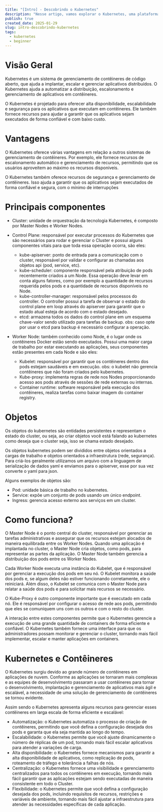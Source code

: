 ```yaml
---
title: "[Intro] - Descobrindo o Kubernetes"
description: "Nesse artigo, vamos explorar o Kubernetes, uma plataforma de código aberto que facilita a automação, escalabilidade e operação de aplicativos em contêineres."
publish: true
created_date: 2025-01-29
slug: intro-descobrindo-kubernetes
tags:
  - kubernetes
  - beginner
---
```


# Visão Geral

Kubernetes é um sistema de gerenciamento de contêineres de código aberto, que ajuda a implantar, escalar e gerenciar aplicativos distribuídos. O Kubernetes ajuda a automatizar a distribuição, escalonamento e gerenciamento de aplicativos em contêineres.

O Kubernetes é projetado para oferecer alta disponibilidade, escalabilidade e segurança para os aplicativos que executam em contêineres. Ele também fornece recursos para ajudar a garantir que os aplicativos sejam executados de forma confiável e com baixo custo.

# Vantagens

O Kubernetes oferece várias vantagens em relação a outros sistemas de gerenciamento de contêineres. Por exemplo, ele fornece recursos de escalonamento automático e gerenciamento de recursos, permitindo que os usuários aproveitem ao máximo os recursos disponíveis.

O Kubernetes também oferece recursos de segurança e gerenciamento de contêineres. Isso ajuda a garantir que os aplicativos sejam executados de forma confiável e segura, com o mínimo de interrupções

# Principais componentes

- Cluster: unidade de orquestração da tecnologia Kubernetes, é composto por Master Nodes e Worker Nodes.

- Control Plane: responsável por executar processos do Kubernetes que são necessários para rodar e gerenciar o Cluster e possui alguns componentes vitais para que toda essa operação ocorra, são eles:
  - kube-apiserver: ponto de entrada para a comunicação com o cluster, responsável por validar e configurar as chamadas aos objetos api (pod, service, etc).
  - kube-scheduler: componente responsável pela atribuição de pods recentemente criados a um Node. Essa operação deve levar em conta alguns fatores, como por exemplo a quantidade de recursos requerida pelos pods e a quantidade de recursos disponíveis no Node.
  - kube-controller-manager: responsável pelos processos do controller. O controller possui a tarefa de observar o estado do control plane em loop através do apiserver para garantir que o estado atual esteja de acordo com o estado desejado.
  - etcd: armazena todos os dados do control plane em um esquema chave-valor sendo utilizado para tarefas de backup. obs: caso opte por usar o etcd para backup é necessário configurar a operação.
- Worker Node: também conhecido como Node, é o lugar onde os contêineres Docker estão sendo executados. Possui uma maior carga de trabalho por estar executando as aplicações, seus componentes estão presentes em cada Node e são eles:
  - Kubelet: responsável por garantir que os contêineres dentro dos pods estejam saudáveis e em execução. obs: o kubelet não gerencia contêineres que não foram criados pelo kubernetes.
  - Kube-proxy: implementa regras de rede nos Nodes proporcionando acesso aos pods através de sessões de rede externas ou internas.
  - Container runtime: software responsável pela execução dos contêineres, realiza tarefas como baixar imagem do container registry.
 
# Objetos

Os objetos do kubernetes são entidades persistentes e representam o estado do cluster, ou seja, ao criar objetos você está falando ao kubernetes como deseja que o cluster seja, isso se chama estado desejado.

Os objetos kubernetes podem ser divididos entre objetos orientados a cargas de trabalho e objetos orientados a infraestrutura (rede, segurança). Para criá-los geralmente utilizamos um arquivo com a linguagem de serialização de dados yaml e enviamos para o apiserver, esse por sua vez converte o yaml para json.

Alguns exemplos de objetos são:

- Pod: unidade básica de trabalho no kubernetes.
- Service: expõe um conjunto de pods usando um único endpoint.
- Ingress: gerencia acesso externo aos serviços em um cluster.

# Como funciona?

O Master Node é o ponto central do cluster, responsável por gerenciar as tarefas administrativas e assegurar que os recursos estejam alocados de maneira equilibrada entre os Worker Nodes. Quando uma aplicação é implantada no cluster, o Master Node cria objetos, como pods, para representar as partes da aplicação. O Master Node também gerencia a distribuição dos pods entre os Worker Nodes.

Cada Worker Node executa uma instância do Kubelet, que é responsável por gerenciar a execução dos pods em seu nó. O Kubelet monitora a saúde dos pods e, se algum deles não estiver funcionando corretamente, ele o reiniciará. Além disso, o Kubelet se comunica com o Master Node para relatar a saúde dos pods e para solicitar mais recursos se necessário.

O Kube-Proxy é outro componente importante que é executado em cada nó. Ele é responsável por configurar o acesso de rede aos pods, permitindo que eles se comuniquem uns com os outros e com o resto do cluster.

A interação entre estes componentes permite que o Kubernetes gerencie a execução de uma grande quantidade de containers de forma eficiente e confiável. O Kubernetes também fornece uma interface para que os administradores possam monitorar e gerenciar o cluster, tornando mais fácil implementar, escalar e manter aplicações em containers.

# Kubernetes e Contêineres

O Kubernetes surgiu devido ao grande número de contêineres em aplicações de nuvem. Conforme as aplicações se tornaram mais complexas e as equipes de desenvolvimento passaram a usar contêineres para tornar o desenvolvimento, implantação e gerenciamento de aplicativos mais ágil e escalável, a necessidade de uma solução de gerenciamento de contêineres se tornou evidente.

Assim sendo o Kubernetes apresenta alguns recursos para gerenciar esses contêineres em larga escala de forma eficiente e escalável:

- Automatização: o Kubernetes automatiza o processo de criação de contêineres, permitindo que você defina a configuração desejada dos pods e garanta que ela seja mantida ao longo do tempo.
- Escalabilidade: o Kubernetes permite que você ajuste dinamicamente o número de réplicas de um pod, tornando mais fácil escalar aplicativos para atender a variações de carga.
- Alta disponibilidade: o Kubernetes fornece mecanismos para garantir a alta disponibilidade de aplicativos, como replicação de pods, roteamento de tráfego e tolerância a falhas de nós.
- Centralização: o Kubernetes fornece uma visibilidade e gerenciamento centralizados para todos os contêineres em execução, tornando mais fácil garantir que as aplicações estejam sendo executadas de maneira consistente em todo o Cluster.
- Flexibilidade: o Kubernetes permite que você defina a configuração desejada dos pods, incluindo requisitos de recursos, restrições e variáveis de ambiente, tornando mais fácil ajustar a infraestrutura para atender às necessidades específicas de cada aplicação.
